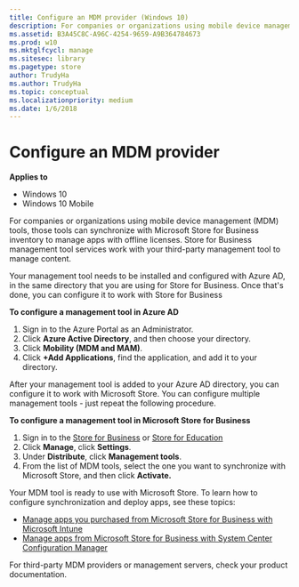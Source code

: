 ```yaml
---
title: Configure an MDM provider (Windows 10)
description: For companies or organizations using mobile device management (MDM) tools, those tools can synchronize with Microsoft Store for Business inventory to manage apps with offline licenses.
ms.assetid: B3A45C8C-A96C-4254-9659-A9B364784673
ms.prod: w10
ms.mktglfcycl: manage
ms.sitesec: library
ms.pagetype: store
author: TrudyHa
ms.author: TrudyHa
ms.topic: conceptual
ms.localizationpriority: medium
ms.date: 1/6/2018
---
```


# Configure an MDM provider

**Applies to**
-   Windows 10
-   Windows 10 Mobile

For companies or organizations using mobile device management (MDM) tools, those tools can synchronize with Microsoft Store for Business inventory to manage apps with offline licenses. Store for Business management tool services work with your third-party management tool to manage content.

Your management tool needs to be installed and configured with Azure AD, in the same directory that you are using for Store for Business. Once that's done, you can configure it to work with Store for Business

**To configure a management tool in Azure AD**

1. Sign in to the Azure Portal as an Administrator.
2. Click **Azure Active Directory**, and then choose your directory.
4. Click **Mobility (MDM and MAM)**.  
3. Click **+Add Applications**, find the application, and add it to your directory.

After your management tool is added to your Azure AD directory, you can configure it to work with Microsoft Store. You can configure multiple management tools - just repeat the following procedure.

**To configure a management tool in Microsoft Store for Business**

1. Sign in to the [Store for Business](https://businessstore.microsoft.com) or [Store for Education](https://educationstore.microsoft.com)
2. Click **Manage**, click **Settings**.
3. Under **Distribute**, click **Management tools**.
3. From the list of MDM tools, select the one you want to synchronize with Microsoft Store, and then click **Activate.**

Your MDM tool is ready to use with Microsoft Store. To learn how to configure synchronization and deploy apps, see these topics:
- [Manage apps you purchased from Microsoft Store for Business with Microsoft Intune](https://docs.microsoft.com/intune-classic/deploy-use/manage-apps-you-purchased-from-the-windows-store-for-business-with-microsoft-intune)
- [Manage apps from Microsoft Store for Business with System Center Configuration Manager](https://docs.microsoft.com/sccm/apps/deploy-use/manage-apps-from-the-windows-store-for-business)

For third-party MDM providers or management servers, check your product documentation.